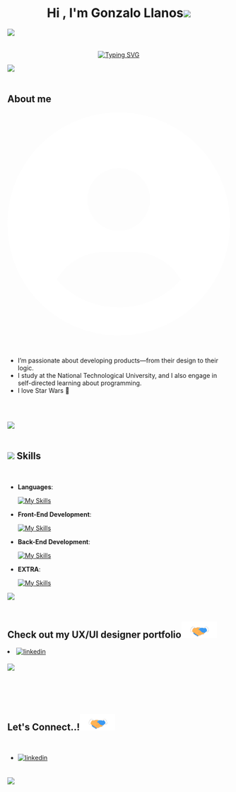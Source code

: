 
<h1 align="center"><b>Hi , I'm Gonzalo Llanos</b><img src="https://media.giphy.com/media/hvRJCLFzcasrR4ia7z/giphy.gif" width="35"></h1>
<!--  -->
<img src="https://user-images.githubusercontent.com/73097560/115834477-dbab4500-a447-11eb-908a-139a6edaec5c.gif"><br><br>

<p align="center">
  <a href="https://git.io/typing-svg"><img src="https://readme-typing-svg.herokuapp.com?font=Montserrat&weight=600&size=30&pause=1000&color=824CF7&width=435&lines=Computer+science+student+%F0%9F%93%9A+%F0%9F%92%BB;Front+End+Developer+%F0%9F%91%A8%F0%9F%8F%BD%E2%80%8D%F0%9F%92%BB;UX%2FUI+designer+%F0%9F%91%A8%F0%9F%8F%BD%E2%80%8D%F0%9F%8E%A8" alt="Typing SVG" /></a>
</p>

<img src="https://user-images.githubusercontent.com/73097560/115834477-dbab4500-a447-11eb-908a-139a6edaec5c.gif"><br><br>



	
## <picture><i class="fa-solid fa-circle-user"></i></picture> **About me**

<picture> <svg xmlns="http://www.w3.org/2000/svg" viewBox="0 0 512 512"><!--!Font Awesome Free 6.6.0 by @fontawesome - https://fontawesome.com License - https://fontawesome.com/license/free Copyright 2024 Fonticons, Inc.--><path fill="#ffffff" d="M399 384.2C376.9 345.8 335.4 320 288 320l-64 0c-47.4 0-88.9 25.8-111 64.2c35.2 39.2 86.2 63.8 143 63.8s107.8-24.7 143-63.8zM0 256a256 256 0 1 1 512 0A256 256 0 1 1 0 256zm256 16a72 72 0 1 0 0-144 72 72 0 1 0 0 144z"/></svg></picture>

<br>

- I’m passionate about developing products—from their design to their logic.
- I study at the National Technological University, and I also engage in self-directed learning about programming.
- I love Star Wars 🚀

<br><br>

<img src="https://user-images.githubusercontent.com/73097560/115834477-dbab4500-a447-11eb-908a-139a6edaec5c.gif"><br><br>

## <img src="https://media2.giphy.com/media/QssGEmpkyEOhBCb7e1/giphy.gif?cid=ecf05e47a0n3gi1bfqntqmob8g9aid1oyj2wr3ds3mg700bl&rid=giphy.gif" width ="25"><b> Skills</b>
<br>

<p align="center">

- **Languages**:

	[![My Skills](https://skillicons.dev/icons?i=js,c)](https://skillicons.dev)
   
    
- **Front-End Development**:

	[![My Skills](https://skillicons.dev/icons?i=html,css,react,bootstrap,sass,tailwind,vite)](https://skillicons.dev)
  

- **Back-End Development**:

 	[![My Skills](https://skillicons.dev/icons?i=nodejs,mysql,mongodb,postman,npm,firebase)](https://skillicons.dev)
  

- **EXTRA**:

	 [![My Skills](https://skillicons.dev/icons?i=ai,xd,ps,figma,netlify,git)](https://skillicons.dev)
    
</p>

<img src="https://user-images.githubusercontent.com/73097560/115834477-dbab4500-a447-11eb-908a-139a6edaec5c.gif"><br><br>

## <b> Check out my UX/UI designer portfolio</b><img src="https://github.com/0xAbdulKhalid/0xAbdulKhalid/raw/main/assets/mdImages/handshake.gif" width ="80">

<li>
<a href="https://www.behance.net/gonzalollanos1" target="_blank">
<img src="https://img.shields.io/badge/behance:  0GonzaloEmanuelLlanos-%2300acee.svg?color=405DE6&style=for-the-badge&logo=behance&logoColor=white" alt=linkedin style="margin-bottom: 5px;"/>
</a>
</li>	

<img src="https://user-images.githubusercontent.com/73097560/115834477-dbab4500-a447-11eb-908a-139a6edaec5c.gif"><br><br>

<br>
<br>

## <b> Let's Connect..!</b><img src="https://github.com/0xAbdulKhalid/0xAbdulKhalid/raw/main/assets/mdImages/handshake.gif" width ="80">
<br>
<div align='left'>

<ul>
<li>
<a href="https://www.linkedin.com/in/gonzalo-emanuel-llanos-9a6b3b219/" target="_blank">
<img src="https://img.shields.io/badge/linkedin:  0GonzaloEmanuelLlanos-%2300acee.svg?color=405DE6&style=for-the-badge&logo=linkedin&logoColor=white" alt=linkedin style="margin-bottom: 5px;"/>
</a>
</li>	
</ul>
</div>

<br>
<img src="https://user-images.githubusercontent.com/73097560/115834477-dbab4500-a447-11eb-908a-139a6edaec5c.gif">
<br>
<br>
<br>
